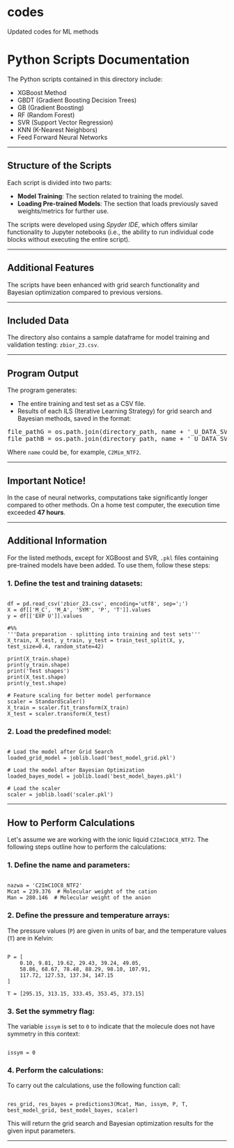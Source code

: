 # codes
Updated codes for ML methods
<h1>Python Scripts Documentation</h1>

<p>The Python scripts contained in this directory include:</p>
<ul>
  <li>XGBoost Method</li>
  <li>GBDT (Gradient Boosting Decision Trees)</li>
  <li>GB (Gradient Boosting)</li>
  <li>RF (Random Forest)</li>
  <li>SVR (Support Vector Regression)</li>
  <li>KNN (K-Nearest Neighbors)</li>
  <li>Feed Forward Neural Networks</li>
</ul>

<hr>

<h2>Structure of the Scripts</h2>
<p>Each script is divided into two parts:</p>
<ul>
  <li><strong>Model Training</strong>: The section related to training the model.</li>
  <li><strong>Loading Pre-trained Models</strong>: The section that loads previously saved weights/metrics for further use.</li>
</ul>

<p>The scripts were developed using <em>Spyder IDE</em>, which offers similar functionality to Jupyter notebooks (i.e., the ability to run individual code blocks without executing the entire script).</p>

<hr>

<h2>Additional Features</h2>
<p>The scripts have been enhanced with grid search functionality and Bayesian optimization compared to previous versions.</p>

<hr>

<h2>Included Data</h2>
<p>The directory also contains a sample dataframe for model training and validation testing: <code>zbior_23.csv</code>.</p>

<hr>

<h2>Program Output</h2>
<p>The program generates:</p>
<ul>
  <li>The entire training and test set as a CSV file.</li>
  <li>Results of each ILS (Iterative Learning Strategy) for grid search and Bayesian methods, saved in the format:</li>
</ul>

<pre>
file_pathG = os.path.join(directory_path, name + '_U_DATA_SVR_GRID.xlsx')
file_pathB = os.path.join(directory_path, name + '_U_DATA_SVR_BAYES.xlsx')
</pre>

<p>Where <code>name</code> could be, for example, <code>C2Mim_NTF2</code>.</p>

<hr>

<h2>Important Notice!</h2>
<p>In the case of neural networks, computations take significantly longer compared to other methods. On a home test computer, the execution time exceeded <strong>47 hours</strong>.</p>

<hr>

<h2>Additional Information</h2>
<p>For the listed methods, except for XGBoost and SVR, <code>.pkl</code> files containing pre-trained models have been added. To use them, follow these steps:</p>

<h3>1. Define the test and training datasets:</h3>

<pre><code>
df = pd.read_csv('zbior_23.csv', encoding='utf8', sep=';')
X = df[['M_C', 'M_A', 'SYM', 'P', 'T']].values
y = df[['EXP U']].values

#%%
'''Data preparation - splitting into training and test sets'''
X_train, X_test, y_train, y_test = train_test_split(X, y, test_size=0.4, random_state=42)

print(X_train.shape)
print(y_train.shape)
print('Test shapes')
print(X_test.shape)
print(y_test.shape)

# Feature scaling for better model performance
scaler = StandardScaler()
X_train = scaler.fit_transform(X_train)
X_test = scaler.transform(X_test)
</code></pre>

<h3>2. Load the predefined model:</h3>

<pre><code>
# Load the model after Grid Search
loaded_grid_model = joblib.load('best_model_grid.pkl')

# Load the model after Bayesian Optimization
loaded_bayes_model = joblib.load('best_model_bayes.pkl')

# Load the scaler
scaler = joblib.load('scaler.pkl')
</code></pre>

<hr>

<h2>How to Perform Calculations</h2>
<p>Let's assume we are working with the ionic liquid <code>C2ImC1OC8_NTF2</code>. The following steps outline how to perform the calculations:</p>

<h3>1. Define the name and parameters:</h3>

<pre><code>
nazwa = 'C2ImC1OC8_NTF2'
Mcat = 239.376  # Molecular weight of the cation
Man = 280.146  # Molecular weight of the anion
</code></pre>

<h3>2. Define the pressure and temperature arrays:</h3>
<p>The pressure values (<code>P</code>) are given in units of bar, and the temperature values (<code>T</code>) are in Kelvin:</p>

<pre><code>
P = [
    0.10, 9.81, 19.62, 29.43, 39.24, 49.05, 
    58.86, 68.67, 78.48, 88.29, 98.10, 107.91, 
    117.72, 127.53, 137.34, 147.15
]

T = [295.15, 313.15, 333.45, 353.45, 373.15]
</code></pre>

<h3>3. Set the symmetry flag:</h3>
<p>The variable <code>issym</code> is set to <code>0</code> to indicate that the molecule does not have symmetry in this context:</p>

<pre><code>
issym = 0
</code></pre>

<h3>4. Perform the calculations:</h3>
<p>To carry out the calculations, use the following function call:</p>

<pre><code>
res_grid, res_bayes = predictions3(Mcat, Man, issym, P, T, best_model_grid, best_model_bayes, scaler)
</code></pre>

<p>This will return the grid search and Bayesian optimization results for the given input parameters.</p>

<hr>

